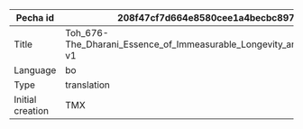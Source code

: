 |Pecha id | 208f47cf7d664e8580cee1a4becbc897
| --- | --- 
|Title | Toh_676-The_Dharani_Essence_of_Immeasurable_Longevity_and_Wisdom-v1 
|Language | bo
|Type | translation
|Initial creation | TMX
